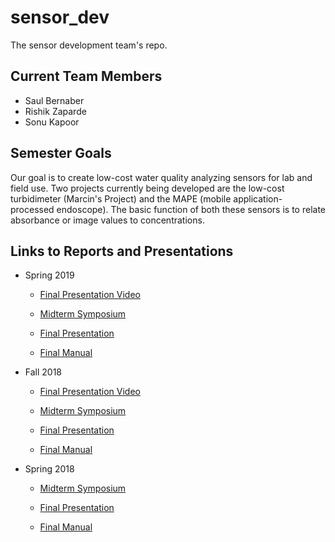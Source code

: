 # sensor_dev
The sensor development team's repo.

## Current Team Members
* Saul Bernaber
* Rishik Zaparde
* Sonu Kapoor

## Semester Goals
<!---Our goal is to create a lowcost but efficient concentration detector by essentially hijacking cheap endoscopes/borescopes and merging its function with code and physical additions of our own. By designing a mobile application that utilizes image processing and basic equations relating the image values to concentrations, we can both get a visual of what is going on in each level of depth and determine using a threshold value where the sludge blanket begins.--->
Our goal is to create low-cost water quality analyzing sensors for lab and field use. Two projects currently being developed are the low-cost turbidimeter (Marcin's Project) and the MAPE (mobile application-processed endoscope). The basic function of both these sensors is to relate absorbance or image values to concentrations.

## Links to Reports and Presentations

* Spring 2019
  * [Final Presentation Video](https://www.youtube.com/watch?v=eXQLOUvBqTo&list=PLhsGtpY8ipdZL4lExJA8KC0zCkaxwfs8R&index=14&t=0s)

  * [Midterm Symposium](https://docs.google.com/presentation/d/19i2A-b2Q4f15zrK7iW6RqBcvtl5FQ7Lq-mFPZDGoYFw/edit?usp=sharing)

  * [Final Presentation](https://docs.google.com/presentation/d/18_G2b-PVCcobUceRZrm6Su0W9RKVEnH4eKmfyDdSLxM/edit#slide=id.g346a079b2f_0_0)

  * [Final Manual](https://github.com/AguaClara/sensor_dev/blob/master/Spring%202019/Sensor%20Development%20Spring%202019.md)

* Fall 2018
  * [Final Presentation Video](https://www.youtube.com/watch?v=kdExqWYQUp4&fbclid=IwAR3qTFfXEKs9vFkJliVOt9lb3al0OEvaf2x8Fl9Cfil3wVWwRreYeziP8f8)

  * [Midterm Symposium](https://docs.google.com/presentation/d/1lunibmZEZ28jcir-08SKcnAh3Tq5pmKuoBBsQUrALIY/edit#slide=id.g44e7874227_0_21)

  * [Final Presentation](https://docs.google.com/presentation/d/17gbcGkgXVKzlnCITjcyJOvZCZV-m2hfEmijmOgN-dpk/edit#slide=id.g498a5cc811_0_26)

  * [Final Manual](https://github.com/AguaClara/sensor_dev/blob/master/2018_fall/Sensor%20Development%20Fall%202018.md)

* Spring 2018
  * [Midterm Symposium](https://docs.google.com/presentation/d/1DQyx87q7LtW5yOaPytrrnAvyGNLM-DLOTYY6XjQVZQw/edit?usp=sharing)

  * [Final Presentation](https://docs.google.com/presentation/d/1z8MEi4Bpe6GwdDxDbs89RpllG_0ilBI8o5UYnoSLq9U/edit#slide=id.g1111d7c42e_0_81)

  * [Final Manual](https://github.com/AguaClara/sensor_dev/blob/master/manuals/manual_1.md)
